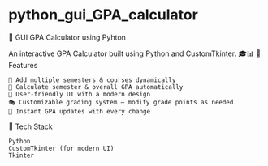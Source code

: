 # python_gui_GPA_calculator

📌 GUI GPA Calculator using Pyhton

An interactive GPA Calculator built using Python and CustomTkinter. 🎓📊
🚀 Features

    📝 Add multiple semesters & courses dynamically
    🎯 Calculate semester & overall GPA automatically
    🎨 User-friendly UI with a modern design
    🎭 Customizable grading system – modify grade points as needed
    🔄 Instant GPA updates with every change

🔧 Tech Stack
     
    Python
    CustomTkinter (for modern UI)
    Tkinter
